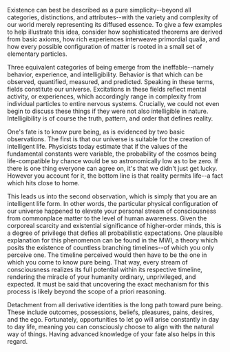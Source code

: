 Existence can best be described as a pure simplicity--beyond all categories, distinctions, and attributes--with the variety and complexity of our world merely representing its diffused essence. To give a few examples to help illustrate this idea, consider how sophisticated theorems are derived from basic axioms, how rich experiences interweave primordial qualia, and how every possible configuration of matter is rooted in a small set of elementary particles.

Three equivalent categories of being emerge from the ineffable--namely behavior, experience, and intelligibility. Behavior is that which can be observed, quantified, measured, and predicted. Speaking in these terms, fields constitute our universe. Excitations in these fields reflect mental activity, or experiences, which accordingly range in complexity from individual particles to entire nervous systems. Crucially, we could not even begin to discuss these things if they were not also intelligible in nature. Intelligibility is of course the truth, pattern, and order that defines reality.

One's fate is to know pure being, as is evidenced by two basic observations. The first is that our universe is suitable for the creation of intelligent life. Physicists today estimate that if the values of the fundamental constants were variable, the probability of the cosmos being life-compatible by chance would be so astronomically low as to be zero. If there is one thing everyone can agree on, it's that we didn't just get lucky. However you account for it, the bottom line is that reality permits life--a fact which hits close to home.

This leads us into the second observation, which is simply that you are an intelligent life form. In other words, the particular physical configuration of our universe happened to elevate your personal stream of consciousness from commonplace matter to the level of human awareness. Given the corporeal scarcity and existential significance of higher-order minds, this is a degree of privilege that defies all probabilistic expectations. One plausible explanation for this phenomenon can be found in the MWI, a theory which posits the existence of countless branching timelines--of which you only perceive one. The timeline perceived would then have to be the one in which you come to know pure being. That way, every stream of consciousness realizes its full potential within its respective timeline, rendering the miracle of your humanity ordinary, unprivileged, and expected. It must be said that uncovering the exact mechanism for this process is likely beyond the scope of a priori reasoning.

Detachment from all derivative identities is the long path toward pure being. These include outcomes, possessions, beliefs, pleasures, pains, desires, and the ego. Fortunately, opportunities to let go will arise constantly in day to day life, meaning you can consciously choose to align with the natural way of things. Having advanced knowledge of your fate also helps in this regard.

